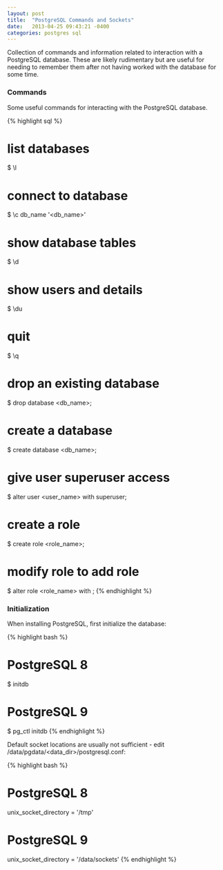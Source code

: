 ```yaml
---
layout: post
title:  "PostgreSQL Commands and Sockets"
date:   2013-04-25 09:43:21 -0400
categories: postgres sql
---
```

Collection of commands and information related to interaction with a PostgreSQL database. These are
likely rudimentary but are useful for needing to remember them after not having worked with the
database for some time.

### Commands

Some useful commands for interacting with the PostgreSQL database.

{% highlight sql %}
# list databases
$ \l
# connect to database
$ \c db_name '<db_name>'
# show database tables
$ \d
# show users and details
$ \du
# quit
$ \q
# drop an existing database
$ drop database <db_name>;
# create a database
$ create database <db_name>;
# give user superuser access
$ alter user <user_name> with superuser;
# create a role
$ create role <role_name>;
# modify role to add role
$ alter role <role_name> with <role>;
{% endhighlight %}

### Initialization

When installing PostgreSQL, first initialize the database:

{% highlight bash %}
# PostgreSQL 8
$ initdb

# PostgreSQL 9
$ pg_ctl initdb
{% endhighlight %}

Default socket locations are usually not sufficient - edit /data/pgdata/<data_dir\>/postgresql.conf:

{% highlight bash %}
# PostgreSQL 8
unix_socket_directory = '/tmp'

# PostgreSQL 9
unix_socket_directory = '/data/sockets'
{% endhighlight %}

